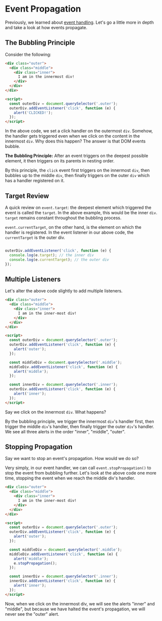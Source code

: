 # Event Propagation

Previously, we learned about [event handling][event-handling]. Let's go a little more in depth and take a look at how events propagate.

## The Bubbling Principle

Consider the following:

```html
<div class="outer">
  <div class="middle">
    <div class="inner">
      I am in the innermost div!
    </div>
  </div>
</div>

<script>
  const outerDiv = document.querySelector('.outer');
  outerDiv.addEventListener('click', function (e) {
    alert('CLICKED!');
  });
</script>
```

In the above code, we set a click handler on the outermost `div`. Somehow, the handler gets triggered even when we click on the content in the innermost `div`. Why does this happen? The answer is that DOM events bubble.

**The Bubbling Principle:** After an event triggers on the deepest possible element, it then triggers on its parents in nesting order.

By this principle, the `click` event first triggers on the innermost `div`, then bubbles up to the middle `div`, then finally triggers on the outer `div` which has a handler registered on it.

## Target Review

A quick review on `event.target`: the deepest element which triggered the event is called the `target`. In the above example, this would be the inner `div`. `target` remains constant throughout the bubbling process.

`event.currentTarget`, on the other hand, is the element on which the handler is registered. In the event listener in our above code, the `currentTarget` is the outer div.

```javascript

outerDiv.addEventListener('click', function (e) {
  console.log(e.target); // the inner div
  console.log(e.currentTarget); // the outer div
});

```

## Multiple Listeners

Let's alter the above code slightly to add multiple listeners.

```html
<div class="outer">
  <div class="middle">
    <div class="inner">
      I am in the inner-most div!
    </div>
  </div>
</div>

<script>
  const outerDiv = document.querySelector('.outer');
  outerDiv.addEventListener('click', function (e) {
    alert('outer');
  });

  const middleDiv = document.querySelector('.middle');
  middleDiv.addEventListener('click', function (e) {
    alert('middle');
  });

  const innerDiv = document.querySelector('.inner');
  outerDiv.addEventListener('click', function (e) {
    alert('inner');
  });
</script>
```

Say we click on the innermost `div`. What happens?

By the bubbling principle, we trigger the innermost `div`'s handler first, then trigger the middle `div`'s handler, then finally trigger the outer `div`'s handler. We see all three alerts in the order "inner", "middle", "outer".

## Stopping Propagation

Say we want to stop an event's propagation. How would we do so?

Very simply, in our event handler, we can call `event.stopPropagation()` to stop the event from bubbling further.
Let's look at the above code one more time, stopping the event when we reach the middle div's handler.

```html
<div class="outer">
  <div class="middle">
    <div class="inner">
      I am in the inner-most div!
    </div>
  </div>
</div>

<script>
  const outerDiv = document.querySelector('.outer');
  outerDiv.addEventListener('click', function (e) {
    alert('outer');
  });

  const middleDiv = document.querySelector('.middle');
  middleDiv.addEventListener('click', function (e) {
    alert('middle');
    e.stopPropagation();
  });

  const innerDiv = document.querySelector('.inner');
  innerDiv.addEventListener('click', function (e) {
    alert('inner');
  });
</script>
```

Now, when we click on the innermost div, we will see the alerts "inner" and "middle", but because we have halted the event's propagation, we will never see the "outer" alert.


[event-handling]: ./document-object-model.md#events
